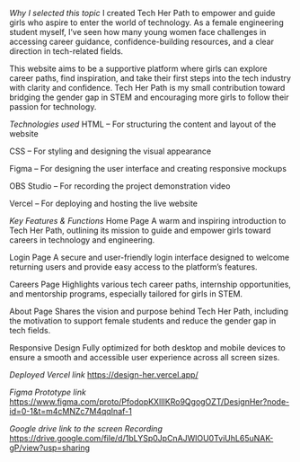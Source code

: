 *Why I selected this topic*
I created Tech Her Path to empower and guide girls who aspire to enter the world of technology. As a female engineering student myself, I’ve seen how many young women face challenges in accessing career guidance, confidence-building resources, and a clear direction in tech-related fields.

This website aims to be a supportive platform where girls can explore career paths, find inspiration, and take their first steps into the tech industry with clarity and confidence. Tech Her Path is my small contribution toward bridging the gender gap in STEM and encouraging more girls to follow their passion for technology.

*Technologies used*
HTML – For structuring the content and layout of the website

CSS – For styling and designing the visual appearance

Figma – For designing the user interface and creating responsive mockups

OBS Studio – For recording the project demonstration video

Vercel – For deploying and hosting the live website

*Key Features & Functions*
 Home Page
 A warm and inspiring introduction to Tech Her Path, outlining its mission to guide and empower girls toward careers in technology and engineering.

 Login Page
A secure and user-friendly login interface designed to welcome returning users and provide easy access to the platform’s features.

 Careers Page
Highlights various tech career paths, internship opportunities, and mentorship programs, especially tailored for girls in STEM.

 About Page
Shares the vision and purpose behind Tech Her Path, including the motivation to support female students and reduce the gender gap in tech fields.

 Responsive Design
Fully optimized for both desktop and mobile devices to ensure a smooth and accessible user experience across all screen sizes.

*Deployed Vercel link*
https://design-her.vercel.app/

*Figma Prototype link*
https://www.figma.com/proto/PfodopKXlIIKRo9QgogOZT/DesignHer?node-id=0-1&t=m4cMNZc7M4qqInaf-1

*Google drive link to the screen Recording*
https://drive.google.com/file/d/1bLYSp0JpCnAJWlOU0TviUhL65uNAK-gP/view?usp=sharing
